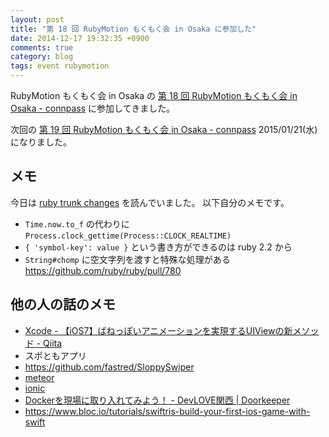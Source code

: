 ```yaml
---
layout: post
title: "第 18 回 RubyMotion もくもく会 in Osaka に参加した"
date: 2014-12-17 19:32:35 +0900
comments: true
category: blog
tags: event rubymotion
---
```

RubyMotion もくもく会 in Osaka の
[第 18 回 RubyMotion もくもく会 in Osaka - connpass](http://rubymotionjp.connpass.com/event/10195/ "第 18 回 RubyMotion もくもく会 in Osaka - connpass")
に参加してきました。

次回の
[第 19 回 RubyMotion もくもく会 in Osaka - connpass](http://rubymotionjp.connpass.com/event/10675/ "第 19 回 RubyMotion もくもく会 in Osaka - connpass")
2015/01/21(水) になりました。

<!--more-->

## メモ

今日は [ruby trunk changes](http://d.hatena.ne.jp/nagachika/) を読んでいました。
以下自分のメモです。

- `Time.now.to_f` の代わりに `Process.clock_gettime(Process::CLOCK_REALTIME)`
- `{ 'symbol-key': value }` という書き方ができるのは ruby 2.2 から
- `String#chomp` に空文字列を渡すと特殊な処理がある <https://github.com/ruby/ruby/pull/780>

## 他の人の話のメモ

- [Xcode - 【iOS7】ばねっぽいアニメーションを実現するUIViewの新メソッド - Qiita](http://qiita.com/shu223/items/bce33f6ab448c90e4d2b "Xcode - 【iOS7】ばねっぽいアニメーションを実現するUIViewの新メソッド - Qiita")
- スポともアプリ
- <https://github.com/fastred/SloppySwiper>
- [meteor](https://www.meteor.com/)
- [ionic](http://ionicframework.com/)
- [Dockerを現場に取り入れてみよう！ - DevLOVE関西 \| Doorkeeper](http://devlove-kansai.doorkeeper.jp/events/17726 "Dockerを現場に取り入れてみよう！ - DevLOVE関西 \| Doorkeeper")
- <https://www.bloc.io/tutorials/swiftris-build-your-first-ios-game-with-swift>
